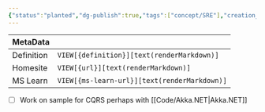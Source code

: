 ```yaml
---
{"status":"planted","dg-publish":true,"tags":["concept/SRE"],"creation_date":"2024-05-08 10:05","definition":"undefined","ms-learn-url":"undefined","url":"undefined","aliases":["CQRS"],"permalink":"/concepts/command-query-responsibility-segregation/","dgPassFrontmatter":true}
---
```



| MetaData   |                                              |
| ---------- | -------------------------------------------- |
| Definition | `VIEW[{definition}][text(renderMarkdown)]`   |
| Homesite   | `VIEW[{url}][text(renderMarkdown)]`          |
| MS Learn   | `VIEW[{ms-learn-url}][text(renderMarkdown)]` |

- [ ] Work on sample for CQRS perhaps with [[Code/Akka.NET\|Akka.NET]]
